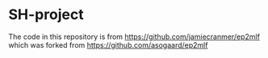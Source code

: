 # SH-project

The code in this repository is from https://github.com/jamiecranmer/ep2mlf which was forked from https://github.com/asogaard/ep2mlf
